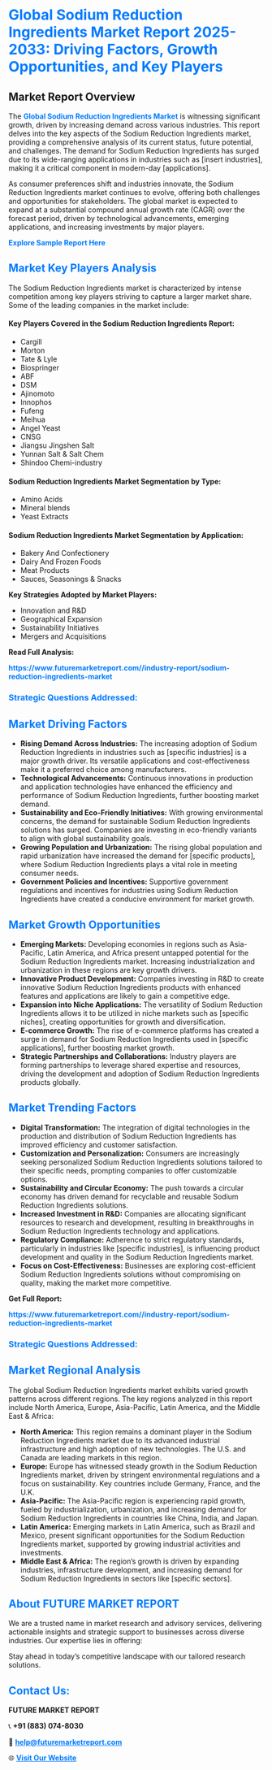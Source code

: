 <h1 style="color: #007BFF;">Global Sodium Reduction Ingredients Market Report 2025-2033: Driving Factors, Growth Opportunities, and Key Players</h1>

<section id="overview">
<h2>Market Report Overview</h2>
<p>The <a href="https://www.futuremarketreport.com//industry-report/sodium-reduction-ingredients-market" style="color: #007BFF; text-decoration: none;"><strong>Global Sodium Reduction Ingredients Market</strong></a> is witnessing significant growth, driven by increasing demand across various industries. This report delves into the key aspects of the Sodium Reduction Ingredients market, providing a comprehensive analysis of its current status, future potential, and challenges. The demand for Sodium Reduction Ingredients has surged due to its wide-ranging applications in industries such as [insert industries], making it a critical component in modern-day [applications].</p>
<p>As consumer preferences shift and industries innovate, the Sodium Reduction Ingredients market continues to evolve, offering both challenges and opportunities for stakeholders. The global market is expected to expand at a substantial compound annual growth rate (CAGR) over the forecast period, driven by technological advancements, emerging applications, and increasing investments by major players.</p>
</section>

<section id="overview">
<p><a href="https://www.futuremarketreport.com//request-sample/reportId=61133" style="color: #007BFF; text-decoration: none;"><strong>Explore Sample Report Here</strong></a></p>
</section>

<section id="key-players">
<h2 style="color: #007BFF;">Market Key Players Analysis</h2>
<p>The Sodium Reduction Ingredients market is characterized by intense competition among key players striving to capture a larger market share. Some of the leading companies in the market include:</p>
<h4>Key Players Covered in the Sodium Reduction Ingredients Report:</h4>
<ul><li>Cargill</li><li>Morton</li><li>Tate &amp; Lyle</li><li>Biospringer</li><li>ABF</li><li>DSM</li><li>Ajinomoto</li><li>Innophos</li><li>Fufeng</li><li>Meihua</li><li>Angel Yeast</li><li>CNSG</li><li>Jiangsu Jingshen Salt</li><li>Yunnan Salt &amp; Salt Chem</li><li>Shindoo Chemi-industry</li></ul>
<h4>Sodium Reduction Ingredients Market Segmentation by Type:</h4>
<ul><li>Amino Acids</li><li>Mineral blends</li><li>Yeast Extracts</li></ul>

<h4>Sodium Reduction Ingredients Market Segmentation by Application:</h4>
<ul><li>Bakery And Confectionery</li><li>Dairy And Frozen Foods</li><li>Meat Products</li><li>Sauces, Seasonings &amp; Snacks</li></ul>
<p><strong>Key Strategies Adopted by Market Players:</strong></p>
<ul>
<li>Innovation and R&D</li>
<li>Geographical Expansion</li>
<li>Sustainability Initiatives</li>
<li>Mergers and Acquisitions</li>
</ul>
</section>

<section>
<p><strong>Read Full Analysis: </strong></p><a href="https://www.futuremarketreport.com//industry-report/sodium-reduction-ingredients-market" style="color: #007BFF; text-decoration: none;"><strong>https://www.futuremarketreport.com//industry-report/sodium-reduction-ingredients-market</strong></a>
<h3 style="color: #007BFF;">Strategic Questions Addressed:</h3>
</section>

<section id="driving-factors">
<h2 style="color: #007BFF;">Market Driving Factors</h2>
<ul>
<li><strong>Rising Demand Across Industries:</strong> The increasing adoption of Sodium Reduction Ingredients in industries such as [specific industries] is a major growth driver. Its versatile applications and cost-effectiveness make it a preferred choice among manufacturers.</li>
<li><strong>Technological Advancements:</strong> Continuous innovations in production and application technologies have enhanced the efficiency and performance of Sodium Reduction Ingredients, further boosting market demand.</li>
<li><strong>Sustainability and Eco-Friendly Initiatives:</strong> With growing environmental concerns, the demand for sustainable Sodium Reduction Ingredients solutions has surged. Companies are investing in eco-friendly variants to align with global sustainability goals.</li>
<li><strong>Growing Population and Urbanization:</strong> The rising global population and rapid urbanization have increased the demand for [specific products], where Sodium Reduction Ingredients plays a vital role in meeting consumer needs.</li>
<li><strong>Government Policies and Incentives:</strong> Supportive government regulations and incentives for industries using Sodium Reduction Ingredients have created a conducive environment for market growth.</li>
</ul>
</section>

<section id="growth-opportunities">
<h2 style="color: #007BFF;">Market Growth Opportunities</h2>
<ul>
<li><strong>Emerging Markets:</strong> Developing economies in regions such as Asia-Pacific, Latin America, and Africa present untapped potential for the Sodium Reduction Ingredients market. Increasing industrialization and urbanization in these regions are key growth drivers.</li>
<li><strong>Innovative Product Development:</strong> Companies investing in R&D to create innovative Sodium Reduction Ingredients products with enhanced features and applications are likely to gain a competitive edge.</li>
<li><strong>Expansion into Niche Applications:</strong> The versatility of Sodium Reduction Ingredients allows it to be utilized in niche markets such as [specific niches], creating opportunities for growth and diversification.</li>
<li><strong>E-commerce Growth:</strong> The rise of e-commerce platforms has created a surge in demand for Sodium Reduction Ingredients used in [specific applications], further boosting market growth.</li>
<li><strong>Strategic Partnerships and Collaborations:</strong> Industry players are forming partnerships to leverage shared expertise and resources, driving the development and adoption of Sodium Reduction Ingredients products globally.</li>
</ul>
</section>

<section id="trending-factors">
<h2 style="color: #007BFF;">Market Trending Factors</h2>
<ul>
<li><strong>Digital Transformation:</strong> The integration of digital technologies in the production and distribution of Sodium Reduction Ingredients has improved efficiency and customer satisfaction.</li>
<li><strong>Customization and Personalization:</strong> Consumers are increasingly seeking personalized Sodium Reduction Ingredients solutions tailored to their specific needs, prompting companies to offer customizable options.</li>
<li><strong>Sustainability and Circular Economy:</strong> The push towards a circular economy has driven demand for recyclable and reusable Sodium Reduction Ingredients solutions.</li>
<li><strong>Increased Investment in R&D:</strong> Companies are allocating significant resources to research and development, resulting in breakthroughs in Sodium Reduction Ingredients technology and applications.</li>
<li><strong>Regulatory Compliance:</strong> Adherence to strict regulatory standards, particularly in industries like [specific industries], is influencing product development and quality in the Sodium Reduction Ingredients market.</li>
<li><strong>Focus on Cost-Effectiveness:</strong> Businesses are exploring cost-efficient Sodium Reduction Ingredients solutions without compromising on quality, making the market more competitive.</li>
</ul>
</section>

<section>
<p><strong>Get Full Report: </strong></p><a href="https://www.futuremarketreport.com//industry-report/sodium-reduction-ingredients-market" style="color: #007BFF; text-decoration: none;"><strong>https://www.futuremarketreport.com//industry-report/sodium-reduction-ingredients-market</strong></a>
<h3 style="color: #007BFF;">Strategic Questions Addressed:</h3>
</section>


<section id="regional-analysis">
<h2 style="color: #007BFF;">Market Regional Analysis</h2>
<p>The global Sodium Reduction Ingredients market exhibits varied growth patterns across different regions. The key regions analyzed in this report include North America, Europe, Asia-Pacific, Latin America, and the Middle East & Africa:</p>
<ul>
<li><strong>North America:</strong> This region remains a dominant player in the Sodium Reduction Ingredients market due to its advanced industrial infrastructure and high adoption of new technologies. The U.S. and Canada are leading markets in this region.</li>
<li><strong>Europe:</strong> Europe has witnessed steady growth in the Sodium Reduction Ingredients market, driven by stringent environmental regulations and a focus on sustainability. Key countries include Germany, France, and the U.K.</li>
<li><strong>Asia-Pacific:</strong> The Asia-Pacific region is experiencing rapid growth, fueled by industrialization, urbanization, and increasing demand for Sodium Reduction Ingredients in countries like China, India, and Japan.</li>
<li><strong>Latin America:</strong> Emerging markets in Latin America, such as Brazil and Mexico, present significant opportunities for the Sodium Reduction Ingredients market, supported by growing industrial activities and investments.</li>
<li><strong>Middle East & Africa:</strong> The region’s growth is driven by expanding industries, infrastructure development, and increasing demand for Sodium Reduction Ingredients in sectors like [specific sectors].</li>
</ul>
</section>

<footer>
<h2 style="color: #007BFF;">About FUTURE MARKET REPORT</h2>
<p>We are a trusted name in market research and advisory services, delivering actionable insights and strategic support to businesses across diverse industries. Our expertise lies in offering:</p>

<p>Stay ahead in today’s competitive landscape with our tailored research solutions.</p>

<h2 style="color: #007BFF;">Contact Us:</h2>
<p><strong>FUTURE MARKET REPORT</strong></p>
<p>📞 <strong>+91 (883) 074-8030</strong></p>
<p>📧 <strong><a href="mailto:help@futuremarketreport.com" style="color: #007BFF;">help@futuremarketreport.com</a></strong></p>
<p>🌐 <strong><a href="https://www.futuremarketreport.com/" style="color: #007BFF;">Visit Our Website</a></strong></p>
</footer>